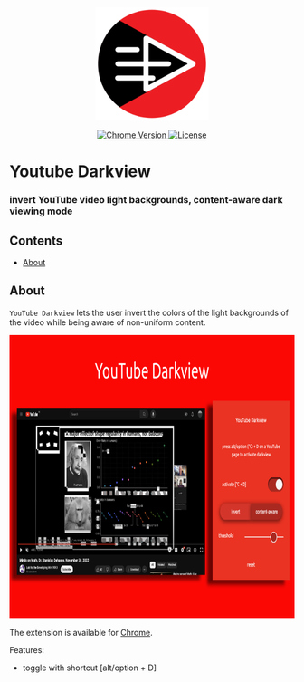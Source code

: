<p align="center">
    <img src="https://raw.githubusercontent.com/plurid/youtube-darkview/master/about/identity/youtube-darkview-logo.png" height="200px">
</p>


<p align="center">
    <a href="https://chrome.google.com/webstore/detail/youtube-darkview/ehjnomdbkamcdhadcaghaflklcfhgonl">
        <img src="https://img.shields.io/badge/chrome-v1.0.0-blue.svg?colorB=004F91&style=for-the-badge" alt="Chrome Version">
    </a>
    <a href="https://github.com/plurid/youtube-darkview/blob/master/LICENSE">
        <img src="https://img.shields.io/badge/license-DEL-blue.svg?colorB=1380C3&style=for-the-badge" alt="License">
    </a>
</p>



<h1>
    Youtube Darkview
</h1>


<h3>
    invert YouTube video light backgrounds, content-aware dark viewing mode
</h3>



## Contents

+ [About](#about)


## About

`YouTube Darkview` lets the user invert the colors of the light backgrounds of the video while being aware of non-uniform content.

<p align="center">
    <img src="https://raw.githubusercontent.com/plurid/youtube-darkview/master/about/images/ss-1.png" height="500px">
</p>

The extension is available for [Chrome](https://chromewebstore.google.com/detail/youtube-darkview/hajpdejlnnbhnkeejaodcmfafjfehgee).

Features:
+ toggle with shortcut [alt/option + D]
